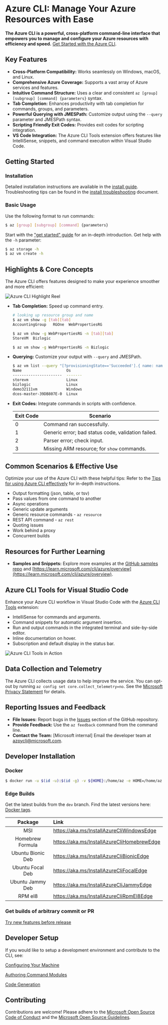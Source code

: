 # Azure CLI: Manage Your Azure Resources with Ease

**The Azure CLI is a powerful, cross-platform command-line interface that empowers you to manage and configure your Azure resources with efficiency and speed.**  [Get Started with the Azure CLI](https://github.com/Azure/azure-cli).

## Key Features

*   **Cross-Platform Compatibility:** Works seamlessly on Windows, macOS, and Linux.
*   **Comprehensive Azure Coverage:** Supports a vast array of Azure services and features.
*   **Intuitive Command Structure:**  Uses a clear and consistent `az [group] [subgroup] [command] {parameters}` syntax.
*   **Tab Completion:**  Enhances productivity with tab completion for commands, groups, and parameters.
*   **Powerful Querying with JMESPath:**  Customize output using the `--query` parameter and JMESPath syntax.
*   **Scripting Friendly Exit Codes:** Provides exit codes for scripting integration.
*   **VS Code Integration:**  The Azure CLI Tools extension offers features like IntelliSense, snippets, and command execution within Visual Studio Code.

## Getting Started

### Installation

Detailed installation instructions are available in the [install guide](https://learn.microsoft.com/cli/azure/install-azure-cli).  Troubleshooting tips can be found in the [install troubleshooting](https://github.com/Azure/azure-cli/blob/dev/doc/install_troubleshooting.md) document.

### Basic Usage

Use the following format to run commands:

```bash
$ az [group] [subgroup] [command] {parameters}
```

Start with the ["get started" guide](https://learn.microsoft.com/cli/azure/get-started-with-az-cli2) for an in-depth introduction. Get help with the `-h` parameter:

```bash
$ az storage -h
$ az vm create -h
```

## Highlights & Core Concepts

The Azure CLI offers features designed to make your experience smoother and more efficient:

![Azure CLI Highlight Reel](doc/assets/AzBlogAnimation4.gif)

*   **Tab Completion:**  Speed up command entry.

    ```bash
    # looking up resource group and name
    $ az vm show -g [tab][tab]
    AccountingGroup   RGOne  WebPropertiesRG

    $ az vm show -g WebPropertiesRG -n [tab][tab]
    StoreVM  Bizlogic

    $ az vm show -g WebPropertiesRG -n Bizlogic
    ```
*   **Querying:**  Customize your output with `--query` and JMESPath.

    ```bash
    $ az vm list --query "[?provisioningState=='Succeeded'].{ name: name, os: storageProfile.osDisk.osType }"
    Name                    Os
    ----------------------  -------
    storevm                 Linux
    bizlogic                Linux
    demo32111vm             Windows
    dcos-master-39DB807E-0  Linux
    ```
*   **Exit Codes:**  Integrate commands in scripts with confidence.

    | Exit Code | Scenario                                     |
    | --------- | -------------------------------------------- |
    | 0         | Command ran successfully.                    |
    | 1         | Generic error; bad status code, validation failed. |
    | 2         | Parser error; check input.                  |
    | 3         | Missing ARM resource; for `show` commands.   |

## Common Scenarios & Effective Use

Optimize your use of the Azure CLI with these helpful tips:  Refer to the [Tips for using Azure CLI effectively](https://learn.microsoft.com/en-us/cli/azure/use-cli-effectively) for in-depth instructions.

*   Output formatting (json, table, or tsv)
*   Pass values from one command to another
*   Async operations
*   Generic update arguments
*   Generic resource commands - `az resource`
*   REST API command - `az rest`
*   Quoting issues
*   Work behind a proxy
*   Concurrent builds

## Resources for Further Learning

*   **Samples and Snippets:** Explore more examples at the [GitHub samples repo](http://github.com/Azure/azure-cli-samples) and [https://learn.microsoft.com/cli/azure/overview](https://learn.microsoft.com/cli/azure/overview).

## Azure CLI Tools for Visual Studio Code

Enhance your Azure CLI workflow in Visual Studio Code with the [Azure CLI Tools](https://marketplace.visualstudio.com/items?itemName=ms-vscode.azurecli) extension:

*   IntelliSense for commands and arguments.
*   Command snippets for automatic argument insertion.
*   Run and output commands in the integrated terminal and side-by-side editor.
*   Inline documentation on hover.
*   Subscription and default display in the status bar.

![Azure CLI Tools in Action](https://github.com/microsoft/vscode-azurecli/blob/main/images/in_action.gif?raw=true)

## Data Collection and Telemetry

The Azure CLI collects usage data to help improve the service. You can opt-out by running `az config set core.collect_telemetry=no`.  See the [Microsoft Privacy Statement](https://go.microsoft.com/fwlink/?LinkID=824704) for details.

## Reporting Issues and Feedback

*   **File Issues:** Report bugs in the [Issues](https://github.com/Azure/azure-cli/issues) section of the GitHub repository.
*   **Provide Feedback:** Use the `az feedback` command from the command line.
*   **Contact the Team:** \[Microsoft internal] Email the developer team at azpycli@microsoft.com.

## Developer Installation

### Docker
```bash
$ docker run -u $(id -u):$(id -g) -v ${HOME}:/home/az -e HOME=/home/az --rm -it mcr.microsoft.com/azure-cli:<version>
```

### Edge Builds

Get the latest builds from the `dev` branch. Find the latest versions here: [Docker tags](https://mcr.microsoft.com/v2/azure-cli/tags/list).

|      Package      | Link                                       |
|:-----------------:|:-------------------------------------------|
|        MSI        | https://aka.ms/InstallAzureCliWindowsEdge  |
| Homebrew Formula  | https://aka.ms/InstallAzureCliHomebrewEdge |
| Ubuntu Bionic Deb | https://aka.ms/InstallAzureCliBionicEdge   |
| Ubuntu Focal Deb  | https://aka.ms/InstallAzureCliFocalEdge    |
| Ubuntu Jammy Deb  | https://aka.ms/InstallAzureCliJammyEdge    |
|      RPM el8      | https://aka.ms/InstallAzureCliRpmEl8Edge   |

### Get builds of arbitrary commit or PR

[Try new features before release](doc/try_new_features_before_release.md)

## Developer Setup

If you would like to setup a development environment and contribute to the CLI, see:

[Configuring Your Machine](https://github.com/Azure/azure-cli/blob/dev/doc/configuring_your_machine.md)

[Authoring Command Modules](https://github.com/Azure/azure-cli/tree/dev/doc/authoring_command_modules)

[Code Generation](https://github.com/Azure/aaz-dev-tools)

## Contributing

Contributions are welcome!  Please adhere to the [Microsoft Open Source Code of Conduct](https://opensource.microsoft.com/codeofconduct/) and the [Microsoft Open Source Guidelines](https://opensource.microsoft.com/collaborate).
